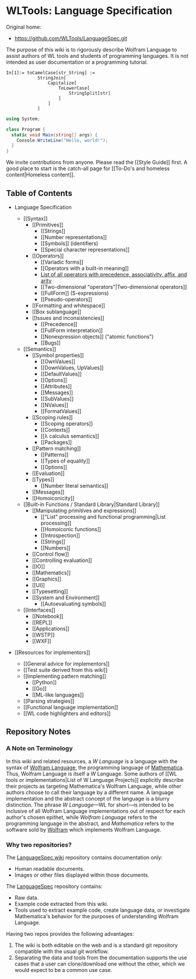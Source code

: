 # WLTools: Language Specification

Original home:

* https://github.com/WLTools/LanguageSpec.git

The purpose of this wiki is to rigorously describe Wolfram Language to assist authors of WL tools and students of programming languages. It is not intended as user documentation or a programming tutorial.

```mma
In[1]:= toCamelCase[str_String] :=
            StringJoin[
                Capitalize[
                    ToLowerCase[
                        StringSplit[str]
                    ]
                ]
            ]
```

```C#
using System;

class Program {
  static void Main(string[] args) {
    Console.WriteLine("Hello, world!");
  }
}
```

We invite contributions from anyone. Please read the [[Style Guide]] first. A good place to start is the catch-all page for [[To-Do's and homeless content|Homeless content]].

## Table of Contents
* Language Specification
    * [[Syntax]]
        * [[Primitives]]
            * [[Strings]]
            * [[Number representations]]
            * [[Symbols]] (identifiers)
            * [[Special character representations]]
        * [[Operators]]
            * [[Variadic forms]]
            * [[Operators with a built-in meaning]]
            * [List of all operators with precedence, associativity, affix, and arity](https://rawgit.com/wiki/WLTools/LanguageSpec/OperatorTable.html)
            * [[Two-dimensional "operators"|Two-dimensional operators]]
            * [[FullForm]] (S-expressions)
            * [[Pseudo-operators]]
        * [[Formatting and whitespace]]
        * [[Box sublanguage]]
        * [[Issues and inconsistencies]]
            * [[Precedence]]
            * [[FullForm interpretation]]
            * [[Nonexpression objects]] ("atomic functions")
            * [[Bugs]]
    * [[Semantics]]
        * [[Symbol properties]]
            * [[OwnValues]]
            * [[DownValues, UpValues]]
            * [[DefaultValues]]
            * [[Options]]
            * [[Attributes]]
            * [[Messages]]
            * [[SubValues]]
            * [[NValues]]
            * [[FormatValues]]
        * [[Scoping rules]]
            * [[Scoping operators]]
            * [[Contexts]]
            * [[&lambda; calculus semantics]]
            * [[Packages]]
        * [[Pattern matching]]
            * [[Patterns]]
            * [[Types of equality]]
            * [[Options]]
        * [[Evaluation]]
        * [[Types]]
            - [[Number literal semantics]]
        * [[Messages]]
        * [[Homoiconicity]]
    * [[Built-in Functions / Standard Library|Standard Library]]
        * [[Manipulating primitives and expressions]]
            * [["List" processing and functional programming|List processing]]
            * [[Homoiconic functions]]
            * [[Introspection]]
            * [[Strings]]
            * [[Numbers]]
        * [[Control flow]]
        * [[Controlling evaluation]]
        * [[IO]]
        * [[Mathematics]]
        * [[Graphics]]
        * [[UI]]
        * [[Typesetting]]
        * [[System and Environment]]
            * [[Autoevaluating symbols]]
    * [[Interfaces]]
        * [[Notebook]]
        * [[REPL]]
        * [[Applications]]
        * [[WSTP]]
        * [[WXF]]

* [[Resources for implementors]]
    * [[General advice for implementors]]
    * [[Test suite derived from this wiki]]
    * [[Implementing pattern matching]]
        * [[Python]]
        * [[Go]]
        * [[ML-like languages]]
    * [[Parsing strategies]]
    * [[Functional language implementation]]
    * [[WL code highlighters and editors]]

## Repository Notes
### A Note on Terminology

In this wiki and related resources, a _W Language_ is a language with the syntax of [Wolfram Language](https://www.wolfram.com/language/), the programming language of [Mathematica](http://www.wolfram.com/mathematica/). Thus, Wolfram Language is itself a W Language. Some authors of [[WL tools or implementations|List of W Language Projects]] explicitly describe their projects as targeting Mathematica's Wolfram Language, while other authors choose to call their language by a different name. A language implementation and the abstract concept of the language is a blurry distinction.  The phrase _W Language_—WL for short—is intended to be inclusive of all Wolfram Language implementations out of respect for each author's chosen epithet, while _Wolfram Language_ refers to the programming language in the abstract, and _Mathematica_ refers to the software sold by [Wolfram](http://www.wolfram.com/) which implements Wolfram Language.


### Why two repositories?

The [LanguageSpec.wiki](https://github.com/WLTools/LanguageSpec.wiki.git) repository contains documentation only:

* Human readable documents.
* Images or other files displayed within those documents.

The [LanguageSpec](https://github.com/WLTools/LanguageSpec.git)  repository contains:

* Raw data.
* Example code extracted from this wiki.
* Tools used to extract example code, create language data, or investigate Mathematica's behavior for the purposes of understanding Wolfram Language.

Having two repos provides the following advantages:

1. The wiki is both editable on the web and is a standard git repository compatible with the usual git workflow.
2. Separating the data and tools from the documentation supports the use cases that a user can clone/download one without the other, which we would expect to be a common use case.
